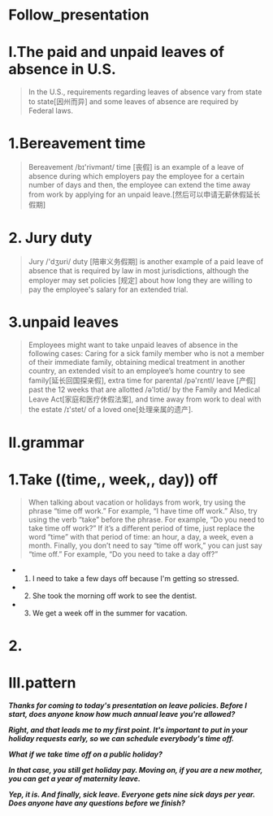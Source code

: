 # Follow_presentation

# I.The paid and unpaid leaves of absence in U.S.
> In the U.S., requirements regarding leaves of absence vary from state to state[因州而异] and some leaves of absence are required by Federal laws.

# 1.Bereavement time
> Bereavement /bɪ'rivmənt/ time [丧假] is an example of a leave of absence during which employers pay the employee for a certain number of days and then, the employee can extend the time away from work by applying for an unpaid leave.[然后可以申请无薪休假延长假期]

# 2. Jury duty 
> Jury /'dʒʊri/ duty [陪审义务假期] is another example of a paid leave of absence that is required by law in most jurisdictions, although the employer may set policies [规定] about how long they are willing to pay the employee's salary for an extended trial.

# 3.unpaid leaves
> Employees might want to take unpaid leaves of absence in the following cases: Caring for a sick family member who is not a member of their immediate family, obtaining medical treatment in another country, an extended visit to an employee’s home country to see family[延长回国探亲假], extra time for parental /pə'rɛntl/ leave [产假] past the 12 weeks that are allotted /ə'lɔtid/ by the Family and Medical Leave Act[家庭和医疗休假法案], and time away from work to deal with the estate /ɪ'stet/ of a loved one[处理亲属的遗产].

# II.grammar
# 1.Take ((time,, week,, day)) off
> When talking about vacation or holidays from work, try using the phrase “time off work.” For example, “I have time off work.” Also, try using the verb “take” before the phrase. For example, “Do you need to take time off work?” If it’s a different period of time, just replace the word “time” with that period of time: an hour, a day, a week, even a month. Finally, you don’t need to say “time off work,” you can just say “time off.” For example, “Do you need to take a day off?”

- 1. I need to take a few days off because I'm getting so stressed.

- 2. She took the morning off work to see the dentist.

- 3. We get a week off in the summer for vacation.

# 2.















# III.pattern
***Thanks for coming to today's presentation on leave policies. Before I start, does anyone know how much annual leave you're allowed?***

***Right, and that leads me to my first point. It's important to put in your holiday requests early, so we can schedule everybody's time off.***

***What if we take time off on a public holiday?***

***In that case, you still get holiday pay. Moving on, if you are a new mother, you can get a year of maternity leave.***

***Yep, it is. And finally, sick leave. Everyone gets nine sick days per year. Does anyone have any questions before we finish?***











